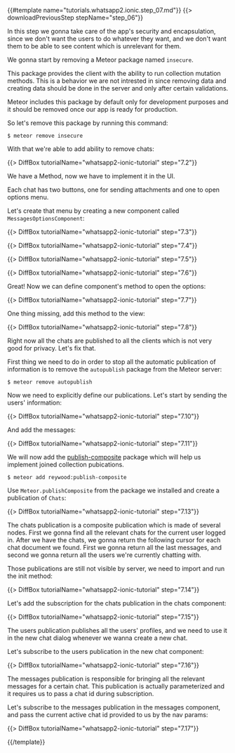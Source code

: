 {{#template name="tutorials.whatsapp2.ionic.step_07.md"}}
{{> downloadPreviousStep stepName="step_06"}}


In this step we gonna take care of the app's security and encapsulation, since we don't want the users to do whatever they want, and we don't want them to be able to see content which is unrelevant for them.

We gonna start by removing a Meteor package named `insecure`.

This package provides the client with the ability to run collection mutation methods. This is a behavior we are not intrested in since removing data and creating data should be done in the server and only after certain validations.

Meteor includes this package by default only for development purposes and it should be removed once our app is ready for production.

So let's remove this package by running this command:

    $ meteor remove insecure

With that we're able to add ability to remove chats:

{{> DiffBox tutorialName="whatsapp2-ionic-tutorial" step="7.2"}}

We have a Method, now we have to implement it in the UI.

Each chat has two buttons, one for sending attachments and one to open options menu.

Let's create that menu by creating a new component called `MessagesOptionsComponent`:

{{> DiffBox tutorialName="whatsapp2-ionic-tutorial" step="7.3"}}

{{> DiffBox tutorialName="whatsapp2-ionic-tutorial" step="7.4"}}

{{> DiffBox tutorialName="whatsapp2-ionic-tutorial" step="7.5"}}

{{> DiffBox tutorialName="whatsapp2-ionic-tutorial" step="7.6"}}

Great! Now we can define component's method to open the options:

{{> DiffBox tutorialName="whatsapp2-ionic-tutorial" step="7.7"}}

One thing missing, add this method to the view:

{{> DiffBox tutorialName="whatsapp2-ionic-tutorial" step="7.8"}}

Right now all the chats are published to all the clients which is not very good for privacy. Let's fix that.

First thing we need to do in order to stop all the automatic publication of information is to remove the `autopublish` package from the Meteor server:

    $ meteor remove autopublish

Now we need to explicitly define our publications. Let's start by sending the users' information:

{{> DiffBox tutorialName="whatsapp2-ionic-tutorial" step="7.10"}}

And add the messages:

{{> DiffBox tutorialName="whatsapp2-ionic-tutorial" step="7.11"}}

We will now add the [publish-composite](https://atmospherejs.com/reywood/publish-composite) package which will help us implement joined collection pubications.

    $ meteor add reywood:publish-composite

Use `Meteor.publishComposite` from the package we installed and create a publication of `Chats`: 

{{> DiffBox tutorialName="whatsapp2-ionic-tutorial" step="7.13"}}

The chats publication is a composite publication which is made of several nodes. First we gonna find all the relevant chats for the current user logged in. After we have the chats, we gonna return the following cursor for each chat document we found. First we gonna return all the last messages, and second we gonna return all the users we're currently chatting with.

Those publications are still not visible by server, we need to import and run the init method:

{{> DiffBox tutorialName="whatsapp2-ionic-tutorial" step="7.14"}}

Let's add the subscription for the chats publication in the chats component:

{{> DiffBox tutorialName="whatsapp2-ionic-tutorial" step="7.15"}}

The users publication publishes all the users' profiles, and we need to use it in the new chat dialog whenever we wanna create a new chat.

Let's subscribe to the users publication in the new chat component:

{{> DiffBox tutorialName="whatsapp2-ionic-tutorial" step="7.16"}}

The messages publication is responsible for bringing all the relevant messages for a certain chat. This publication is actually parameterized and it requires us to pass a chat id during subscription.

Let's subscribe to the messages publication in the messages component, and pass the current active chat id provided to us by the nav params:

{{> DiffBox tutorialName="whatsapp2-ionic-tutorial" step="7.17"}}

{{/template}}